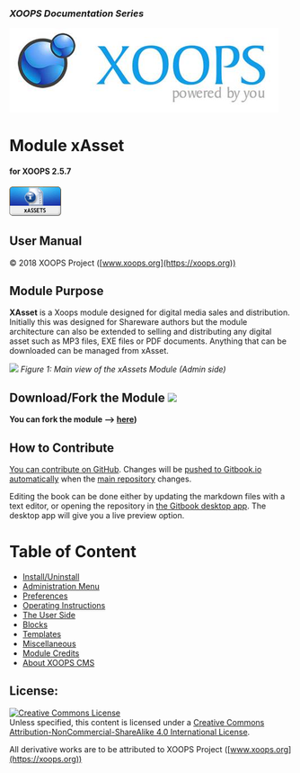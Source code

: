 ### _XOOPS Documentation Series_
![](assets/logoXoops.jpg)

# Module xAsset
#### for XOOPS 2.5.7
      
![](assets/logoModule.png)
            
## User Manual

© 2018 XOOPS Project ([www.xoops.org](https://xoops.org))   

## Module Purpose 

**XAsset** is a Xoops module designed for digital media sales and distribution. Initially this was designed for Shareware authors but the module architecture can also be extended to selling and distributing any digital asset such as MP3 files, EXE files or PDF documents. Anything that can be downloaded can be managed from xAsset.

![](assets/image001.png)
*Figure 1: Main view of the xAssets Module (Admin side)*

## Download/Fork the Module ![](https://xoops.org/images/forkit.png)  

**You can fork the module --> [here](https://github.com/XoopsModules25x/xassets))** 

## How to Contribute

[You can contribute on GitHub](https://github.com/XoopsDocs/xassets-tutorial). Changes will be [pushed to Gitbook.io automatically](https://www.gitbook.com/book/xoops/xassets-tutorial/activity) when the [main repository](https://github.com/XoopsDocs/xassets-tutorial) changes.

Editing the book can be done either by updating the markdown files with a text editor, or opening the repository in [the Gitbook desktop app](https://github.com/GitbookIO/editor/blob/master/README.md). The desktop app will give you a live preview option.

# Table of Content

* [Install/Uninstall](book/1install.md)
* [Administration Menu](book/2administration.md)
* [Preferences](book/3preferences.md)
* [Operating Instructions](book/4operations.md)
* [The User Side](book/5userside.md)
* [Blocks](book/6blocks.md)
* [Templates](book/7templates.md)
* [Miscellaneous](book/8other.md) 
* [Module Credits](book/9credits.md)
* [About XOOPS CMS](book/10aboutxoops.md)

## License:

<a rel="license" href="http://creativecommons.org/licenses/by-nc-sa/4.0/"><img alt="Creative Commons License" style="border-width:0" src="https://i.creativecommons.org/l/by-nc-sa/4.0/88x31.png" /></a><br />Unless specified, this content is licensed under a <a rel="license" href="http://creativecommons.org/licenses/by-nc-sa/4.0/">Creative Commons Attribution-NonCommercial-ShareAlike 4.0 International License</a>.

All derivative works are to be attributed to XOOPS Project ([www.xoops.org](https://xoops.org))

